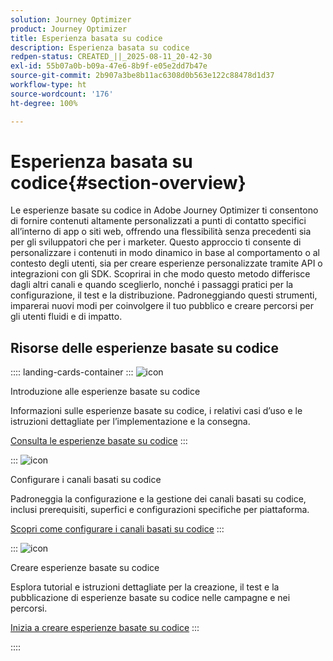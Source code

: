 ```yaml
---
solution: Journey Optimizer
product: Journey Optimizer
title: Esperienza basata su codice
description: Esperienza basata su codice
redpen-status: CREATED_||_2025-08-11_20-42-30
exl-id: 55b07a0b-b09a-47e6-8b9f-e05e2dd7b47e
source-git-commit: 2b907a3be8b11ac6308d0b563e122c88478d1d37
workflow-type: ht
source-wordcount: '176'
ht-degree: 100%

---
```


# Esperienza basata su codice{#section-overview}

Le esperienze basate su codice in Adobe Journey Optimizer ti consentono di fornire contenuti altamente personalizzati a punti di contatto specifici all’interno di app o siti web, offrendo una flessibilità senza precedenti sia per gli sviluppatori che per i marketer. Questo approccio ti consente di personalizzare i contenuti in modo dinamico in base al comportamento o al contesto degli utenti, sia per creare esperienze personalizzate tramite API o integrazioni con gli SDK. Scoprirai in che modo questo metodo differisce dagli altri canali e quando sceglierlo, nonché i passaggi pratici per la configurazione, il test e la distribuzione. Padroneggiando questi strumenti, imparerai nuovi modi per coinvolgere il tuo pubblico e creare percorsi per gli utenti fluidi e di impatto.

## Risorse delle esperienze basate su codice

:::: landing-cards-container
:::
![icon](https://cdn.experienceleague.adobe.com/icons/book.svg?lang=it)

Introduzione alle esperienze basate su codice

Informazioni sulle esperienze basate su codice, i relativi casi d’uso e le istruzioni dettagliate per l’implementazione e la consegna.

[Consulta le esperienze basate su codice](../using/code-based/get-started-code-based.md)
:::

:::
![icon](https://cdn.experienceleague.adobe.com/icons/gear.svg?lang=it)

Configurare i canali basati su codice

Padroneggia la configurazione e la gestione dei canali basati su codice, inclusi prerequisiti, superfici e configurazioni specifiche per piattaforma.

[Scopri come configurare i canali basati su codice](configure-code-based-channel-landing-page.md)
:::

:::
![icon](https://cdn.experienceleague.adobe.com/icons/circle-play.svg?lang=it)

Creare esperienze basate su codice

Esplora tutorial e istruzioni dettagliate per la creazione, il test e la pubblicazione di esperienze basate su codice nelle campagne e nei percorsi.

[Inizia a creare esperienze basate su codice](create-code-based-experiences-landing-page.md)
:::

::::
